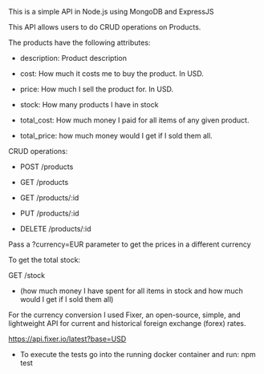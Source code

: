 
This is a simple API in Node.js using MongoDB and ExpressJS

This API allows users to do CRUD operations on Products.

The products have the following attributes:

* description: Product description

* cost: How much it costs me to buy the product. In USD.

* price: How much I sell the product for. In USD.

* stock: How many products I have in stock

* total_cost: How much money I paid for all items of any given product.

* total_price: how much money would I get if I sold them all.

CRUD operations:

* POST /products

* GET /products

* GET /products/:id

* PUT /products/:id

* DELETE /products/:id

Pass a ?currency=EUR parameter to get the prices in a different currency

To get the total stock:

GET /stock

* (how much money I have spent for all items in stock and how much would I get if I sold them all)

For the currency conversion I used Fixer, an open-source, simple, and lightweight API for current and historical foreign exchange (forex) rates.

https://api.fixer.io/latest?base=USD

* To execute the tests go into the running docker container and run:
npm test
